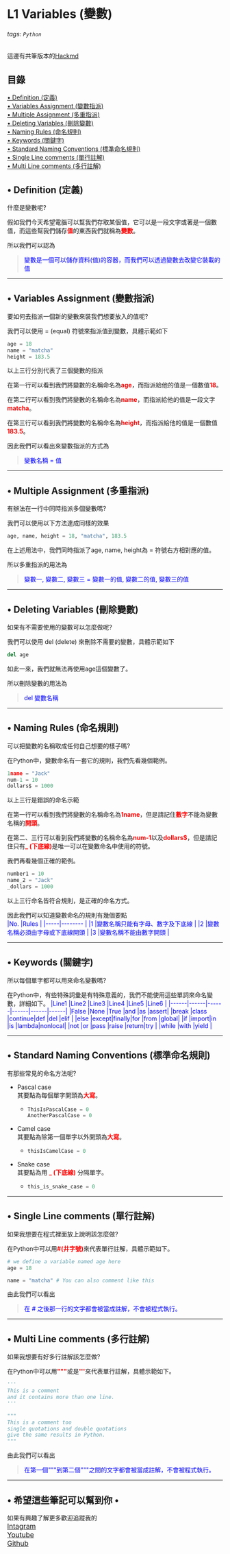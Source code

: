 # L1 Variables (變數)
###### tags: `Python`
這邊有共筆版本的[Hackmd](https://hackmd.io/@MatchaCode/Variables)

## 目錄
<a href=#•-Definition-(定義)>• Definition (定義)</a>
<br>
<a href=#•-Variables-Assignment-(變數指派)>• Variables Assignment (變數指派)</a>
<br>
<a href=#•-Multiple-Assignment-(多重指派)>• Multiple Assignment (多重指派)</a>
<br>
<a href=#•-Deleting-Variables-(刪除變數)>• Deleting Variables (刪除變數)</a>
<br>
<a href=#•-Naming-Rules-(命名規則)>• Naming Rules (命名規則)</a>
<br>
<a href=#•-Keywords-(關鍵字)>• Keywords (關鍵字)</a>
<br>
<a href=#•-Standard-Naming-Conventions-(標準命名規則)>• Standard Naming Conventions (標準命名規則)</a>
<br>
<a href=#•-Single-Line-comments-(單行註解)>• Single Line comments (單行註解)</a>
<br>
<a href=#•-Multi-Line-comments-(多行註解)>• Multi Line comments (多行註解)</a>
## • Definition (定義)

什麼是變數呢?

假如我們今天希望電腦可以幫我們存取某個值，它可以是一段文字或著是一個數值，而這些幫我們儲存<font color='red'>**值**</font>的東西我們就稱為<font color='red'>**變數**</font>。

所以我們可以認為<br>
><font color='blue'>變數是一個可以儲存資料(值)的容器，而我們可以透過變數去改變它裝載的值</font>
<hr>

## • Variables Assignment (變數指派)
要如何去指派一個新的變數來裝我們想要放入的值呢?

我們可以使用 = (equal) 符號來指派值到變數，具體示範如下

```python
age = 18
name = "matcha"
height = 183.5
```
以上三行分別代表了三個變數的指派

在第一行可以看到我們將變數的名稱命名為<font color='red'>**age**</font>，而指派給他的值是一個數值<font color='red'>**18**</font>。

在第二行可以看到我們將變數的名稱命名為<font color='red'>**name**</font>，而指派給他的值是一段文字<font color='red'>**matcha**</font>。

在第三行可以看到我們將變數的名稱命名為<font color='red'>**height**</font>，而指派給他的值是一個數值<font color='red'>**183.5**</font>。

因此我們可以看出來變數指派的方式為<br>
><font color='blue'>變數名稱 = 值</font>
<hr>

## • Multiple Assignment (多重指派)
有辦法在一行中同時指派多個變數嗎?

我們可以使用以下方法達成同樣的效果

```python
age, name, height = 18, "matcha", 183.5
```
在上述用法中，我們同時指派了age, name, height為 = 符號右方相對應的值。

所以多重指派的用法為<br>
><font color='blue'>變數一, 變數二, 變數三 = 變數一的值, 變數二的值, 變數三的值</font>
<hr>

## • Deleting Variables (刪除變數)
如果有不需要使用的變數可以怎麼做呢?

我們可以使用 del (delete) 來刪除不需要的變數，具體示範如下

```python
del age
```
如此一來，我們就無法再使用age這個變數了。

所以刪除變數的用法為<br>
><font color='blue'>del 變數名稱</font>
<hr>

## • Naming Rules (命名規則)
可以把變數的名稱取成任何自己想要的樣子嗎?

在Python中，變數命名有一套它的規則，我們先看幾個範例。
```python
1name = "Jack"
num-1 = 10
dollars$ = 1000
```
以上三行是錯誤的命名示範

在第一行可以看到我們將變數的名稱命名為<font color='red'>**1name**</font>，但是請記住<font color='red'>**數字**</font>不能為變數名稱的<font color='red'>**開頭**</font>。

在第二、三行可以看到我們將變數的名稱命名為<font color='red'>**num-1**</font>以及<font color='red'>**dollars$**</font>，但是請記住只有<font color='red'>**_ (下底線)**</font>是唯一可以在變數命名中使用的符號。

我們再看幾個正確的範例。
```python
number1 = 10
name_2 = "Jack"
_dollars = 1000
```
以上三行命名皆符合規則，是正確的命名方式。

因此我們可以知道變數命名的規則有幾個要點<br>
<font color='blue'>
|No.   |Rules                         | 
|-----|--------                      |
|1    |變數名稱只能有字母、數字及下底線 |
|2    |變數名稱必須由字母或下底線開頭   |
|3    |變數名稱不能由數字開頭          |
</font>
<hr>
</font>

## • Keywords (關鍵字)
所以每個單字都可以用來命名變數嗎?

在Python中，有些特殊詞彙是有特殊意義的，我們不能使用這些單詞來命名變數，詳細如下。
<font color='blue'>
|Line1 |Line2 |Line3 |Line4 |Line5 |Line6 |
|------|------|------|------|------|------|
|False |None  |True  |and   |as    |assert|
|break |class |continue|def |del   |elif  |
|else  |except|finally|for  |from  |global|
|if    |import|in    |is    |lambda|nonlocal|
|not   |or    |pass  |raise |return|try   |
|while |with  |yield |
</font>
<hr>
</font>

## • Standard Naming Conventions (標準命名規則)

有那些常見的命名方法呢?

* Pascal case<br>
其要點為每個單字開頭為<font color='red'>**大寫**</font>。
    * ```python
      ThisIsPascalCase = 0
      AnotherPascalCase = 0
      ```
* Camel case<br>
其要點為除第一個單字以外開頭為<font color='red'>**大寫**</font>。
    * ```python
      thisIsCamelCase = 0
      ```
* Snake case<br>
其要點為用<font color='red'> **_ (下底線)** </font>分隔單字。
    * ```python
      this_is_snake_case = 0
      ```
<hr>

## • Single Line comments (單行註解)
如果我想要在程式裡面放上說明該怎麼做?

在Python中可以用<font color='red'>**#(井字號)**</font>來代表單行註解，具體示範如下。
```python
# we define a variable named age here
age = 18

name = "matcha" # You can also comment like this
```
由此我們可以看出<br>
><font color="blue">在 # 之後那一行的文字都會被當成註解，不會被程式執行。</font>
<hr>

## • Multi Line comments (多行註解)
如果我想要有好多行註解該怎麼做?

在Python中可以用<font color='red'>**"""**</font>或是<font color='red'>**'''**</font>來代表單行註解，具體示範如下。
```python
'''
This is a comment
and it contains more than one line.
'''

"""
This is a comment too
single quotations and double quotations
give the same results in Python.
"""
```
由此我們可以看出<br>
><font color="blue">在第一個"""到第二個"""之間的文字都會被當成註解，不會被程式執行。</font>
<hr>

## • 希望這些筆記可以幫到你 •
如果有興趣了解更多歡迎追蹤我的<br>
<font size=3>[Intagram](https://www.instagram.com/matcha_code/)</font><br>
<font size=3>[Youtube](https://www.youtube.com/@matchacode)</font>
<br>
<font size=3>[Github](https://github.com/OG-Matcha/Python-Class)</font>
